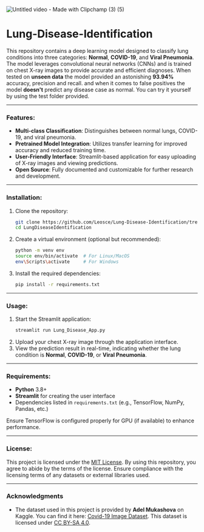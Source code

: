 
![Untitled video - Made with Clipchamp (3) (5)](https://github.com/user-attachments/assets/00ba1b4c-065c-4282-bc32-5382f673eeb9)

# Lung-Disease-Identification

This repository contains a deep learning model designed to classify lung conditions into three categories: **Normal**, **COVID-19**, and **Viral Pneumonia**. The model leverages convolutional neural networks (CNNs) and is trained on chest X-ray images to provide accurate and efficient diagnoses. When tested on **unseen data** the model provided an astonishing **93.94%** accuracy, precision and recall. and when it comes to false positives the model **doesn't** predict any disease case as normal. You can try it yourself by using the test folder provided.

---

### Features:
- **Multi-class Classification**: Distinguishes between normal lungs, COVID-19, and viral pneumonia.
- **Pretrained Model Integration**: Utilizes transfer learning for improved accuracy and reduced training time.
- **User-Friendly Interface**: Streamlit-based application for easy uploading of X-ray images and viewing predictions.
- **Open Source**: Fully documented and customizable for further research and development.

---

### Installation:
1. Clone the repository:
   ```bash
   git clone https://github.com/Leosce/Lung-Disease-Identification/tree/main
   cd LungDiseaseIdentification
   ```
2. Create a virtual environment (optional but recommended):
   ```bash
   python -m venv env
   source env/bin/activate  # For Linux/MacOS
   env\Scripts\activate     # For Windows
   ```
3. Install the required dependencies:
   ```bash
   pip install -r requirements.txt
   ```

---

### Usage:
1. Start the Streamlit application:
   ```bash
   streamlit run Lung_Disease_App.py
   ```
2. Upload your chest X-ray image through the application interface.
3. View the prediction result in real-time, indicating whether the lung condition is **Normal**, **COVID-19**, or **Viral Pneumonia**.

---

### Requirements:
- **Python** 3.8+
- **Streamlit** for creating the user interface
- Dependencies listed in `requirements.txt` (e.g., TensorFlow, NumPy, Pandas, etc.)

Ensure TensorFlow is configured properly for GPU (if available) to enhance performance.

---

### License:
This project is licensed under the [MIT License](LICENSE). By using this repository, you agree to abide by the terms of the license. Ensure compliance with the licensing terms of any datasets or external libraries used.

---

### Acknowledgments
- The dataset used in this project is provided by **Adel Mukashova** on Kaggle. You can find it here: [Covid-19 Image Dataset](https://www.kaggle.com/datasets/pranavraikokte/covid19-image-dataset/data). This dataset is licensed under [CC BY-SA 4.0](https://creativecommons.org/licenses/by-sa/4.0/).

